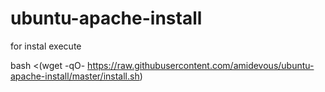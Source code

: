 # ubuntu-apache-install

for instal execute


bash <(wget -qO- https://raw.githubusercontent.com/amidevous/ubuntu-apache-install/master/install.sh)
